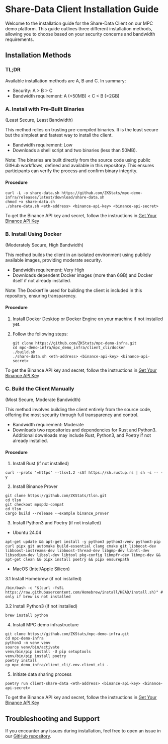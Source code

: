 # Share-Data Client Installation Guide
Welcome to the installation guide for the Share-Data Client on our MPC demo platform. This guide outlines three different installation methods, allowing you to choose based on your security concerns and bandwidth requirements.

## Installation Methods
### TL;DR
Available installation methods are A, B and C. In summary:

- Security: A > B > C
- Bandwidth requirement: A (<50MB) < C < B (>2GB)

### A. Install with Pre-Built Binaries

(Least Secure, Least Bandwidth)

This method relies on trusting pre-compiled binaries. It is the least secure but the simplest and fastest way to install the client.

- Bandwidth requirement: Low
- Downloads a shell script and two binaries (less than 50MB).

Note: The binaries are built directly from the source code using public GitHub workflows, defined and available in this repository. This ensures participants can verify the process and confirm binary integrity.

#### Procedure

```
curl -L -o share-data.sh https://github.com/ZKStats/mpc-demo-infra/releases/latest/download/share-data.sh
chmod +x share-data.sh
./share-data.sh <eth-address> <binance-api-key> <binance-api-secret>
```

To get the Binance API key and secret, follow the instructions in [Get Your Binance API Key](https://github.com/ZKStats/mpc-demo-infra/blob/main/mpc_demo_infra/client_cli/docker/README.md#step-1-get-your-binance-api-key)

### B. Install Using Docker

(Moderately Secure, High Bandwidth)

This method builds the client in an isolated environment using publicly available images, providing moderate security.

- Bandwidth requirement: Very High
- Downloads dependent Docker images (more than 6GB) and Docker itself if not already installed.

Note: The Dockerfile used for building the client is included in this repository, ensuring transparency.

#### Procedure
1. Install Docker Desktop or Docker Engine on your machine if not installed yet.
2. Follow the following steps:

    ```
    git clone https://github.com/ZKStats/mpc-demo-infra.git
    cd mpc-demo-infra/mpc_demo_infra/client_cli/docker
    ./build.sh
    ./share-data.sh <eth-address> <binance-api-key> <binance-api-secret>
    ```

To get the Binance API key and secret, follow the instructions in [Get Your Binance API Key](https://github.com/ZKStats/mpc-demo-infra/blob/main/mpc_demo_infra/client_cli/docker/README.md#step-1-get-your-binance-api-key)

### C. Build the Client Manually

(Most Secure, Moderate Bandwidth)

This method involves building the client entirely from the source code, offering the most security through full transparency and control.

- Bandwidth requirement: Moderate
- Downloads two repositories and dependencies for Rust and Python3. Additional downloads may include Rust, Python3, and Poetry if not already installed.

#### Procedure

1. Install Rust (if not installed)
```
curl --proto '=https' --tlsv1.2 -sSf https://sh.rustup.rs | sh -s -- -y
```

2. Install Binance Prover
```
git clone https://github.com/ZKStats/tlsn.git
cd tlsn
git checkout mpspdz-compat
cd tlsn
cargo build --release --example binance_prover
```

3. Install Python3 and Poetry (if not installed)
- Ubuntu 24.04
```
apt-get update && apt-get install -y python3 python3-venv python3-pip curl pipx git automake build-essential clang cmake git libboost-dev libboost-iostreams-dev libboost-thread-dev libgmp-dev libntl-dev libsodium-dev libssl-dev libtool pkg-config libmpfr-dev libmpc-dev && apt-get clean && pipx install poetry && pipx ensurepath
```

- MacOS (Intel/Apple Silicon)

3.1 Install Homebrew (if not installed)
```
/bin/bash -c "$(curl -fsSL https://raw.githubusercontent.com/Homebrew/install/HEAD/install.sh)" # only if brew is not installed
```

3.2 Install Python3 (if not installed)
```
brew install python
```

4. Install MPC demo infrastructure
```
git clone https://github.com/ZKStats/mpc-demo-infra.git
cd mpc-demo-infra
python3 -m venv venv
source venv/bin/activate
venv/bin/pip install -U pip setuptools
venv/bin/pip install poetry
poetry install
cp mpc_demo_infra/client_cli/.env.client_cli .
```

5. Initiate data sharing process
```
poetry run client-share-data <eth-address> <binance-api-key> <binance-api-secret>
```

To get the Binance API key and secret, follow the instructions in [Get Your Binance API Key](https://github.com/ZKStats/mpc-demo-infra/blob/main/mpc_demo_infra/client_cli/docker/README.md#step-1-get-your-binance-api-key)

## Troubleshooting and Support
If you encounter any issues during installation, feel free to open an issue in our [GitHub repository](https://github.com/ZKStats/mpc-demo-infra).

